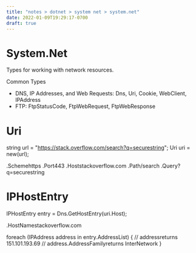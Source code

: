 ```yaml
---
title: "notes > dotnet > system net > system.net"
date: 2022-01-09T19:29:17-0700
draft: true
---
```

# System.Net
Types for working with network resources.

Common Types
- DNS, IP Addresses, and Web Requests: Dns, Uri, Cookie, WebClient, IPAddress
- FTP: FtpStatusCode, FtpWebRequest, FtpWebResponse

# Uri
string url = "<https://stack.overflow.com/search?q=securestring>";
Uri uri = new(url);

.Schemehttps
.Port443
.Hoststackoverflow.com
.Path/search
.Query?q=securestring

# IPHostEntry
IPHostEntry entry = Dns.GetHostEntry(uri.Host);

.HostNamestackoverflow.com

foreach (IPAddress address in entry.AddressList) {
// addressreturns 151.101.193.69
// address.AddressFamilyreturns InterNetwork
}